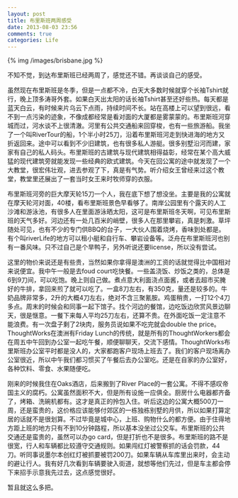 ```yaml
---
layout: post
title: 布里斯班两周感受
date: 2013-08-03 23:56
comments: true
categories: Life
---
```


{% img /images/brisbane.jpg %}

不知不觉，到达布里斯班已经两周了，感觉还不错。再谈谈自己的感受。

<!-- more -->

虽然现在布里斯班是冬季，但是一点都不冷，白天大多数时候就穿个长袖Tshirt就行，晚上顶多涛哥外套。如果白天出太阳的话长袖Tshirt甚至还好些热。每天都是蓝天白云，有时候来片乌云下点雨，持续时间不长。站在高楼上可以望到很远，看不到一点污染的迹象，不像成都经常是看对面的大厦都是雾蒙蒙的。布里斯班河穿城而过，河水谈不上很清澈。河里有公共交通船来回穿梭，也有一些旅游船。我坐了一个叫RiverTour的船，1个半小时25刀，沿着布里斯班河走到快进海的地方又折返回来。途中可以看到不少旧建筑，也有很多私人游艇。很多别墅沿河而建，家家有自己的私人码头。布里斯班的古建筑与现代建筑相得益彰，经常在某个高大威猛的现代建筑旁就能发现一些经典的欧式建筑。今天在回公寓的途中就发现了一个大教堂，很宏伟壮观，进去参观了下，真是有气势。听介绍女王曾经来过这个教堂，教堂里还展出了一套当时女王来时牧师穿的衣服。

布里斯班河旁的巨大摩天轮15刀一个人，我在底下想了想没坐。主要是我的公寓就在摩天轮河对面，40楼，看布里斯班景色早看够了。南岸公园里有个露天的人工沙滩和游泳池，有很多人在里面游泳晒太阳，这可是布里斯班冬天啊，可见布里斯班的天气多好。河边还有一处几百米的峭壁，很多人在那里攀岩，真是刺激。草坪随处可见，也有不少的专门供BBQ的台子，一大伙人围着烧烤，香味到处都是。有个叫riverLife的地方可以租小艇和自行车、攀岩设备等。泛舟在布里斯班河也别有一番风味。只不过自己是个旱鸭子，另外听说还要license，所以没有尝试。

这里的物价来说还是有些贵，当然如果你拿得是澳洲的工资的话就觉得比中国相对来说便宜。我中午一般是去foud court吃快餐。一些盖浇饭、炒饭之类的，总体是6到9刀间，可以吃饱。晚上则自己做。煮点意大利面浇点面酱，或者去超市买腌好的牛排，拿回来煎了就可以吃了。一盒8刀左右，有350克，量还是较多的。牛奶品牌非常多，2升的大概4刀左右，绝对不含三聚氰胺。鸡蛋稍贵，一打12个4刀多点。周末的时候会和同事一起下馆子。找个河边的餐馆，边吃饭边欣赏风景边聊天，很是惬意。一餐下来每人平均25刀左右，还算不贵。在外面吃饭一定注意不能浪费。有一次盘子剩了2块肉，服务员说如果不吃完就会double the price。ThoughtWorks在澳洲有Friday Lunch的传统，就是所有的ThoughtWorkers都会在周五中午回到办公室一起吃午餐，顺便聊聊天，交流下感情。ThoughtWorks布里斯班办公室平时都是没人的，大家都跑客户现场上班去了。我们的客户现场离办公室很近，所以中午我们都习惯买了午餐后去办公室吃。还是在自家的办公室好，各种饮料、零食、水果随便吃。

刚来的时候我住在Oaks酒店，后来搬到了River Place的一套公寓。不得不感叹帝国主义的腐朽。公寓虽然面积不大，但是所有设施一应俱全。厨房什么电器都齐备了，烤箱、洗碗机都有。这才是真正的拎包入住。听后这边的公寓大概500刀一周，还是蛮贵的，这价格应该能够付郊区的一栋独栋别墅的月供，所以如果打算定居的话就不是很划算。不过毕竟是城中心，上班、购物什么的都方便。由于住得地方距上班的地方只有不到10分钟路程，所以基本没坐过公交车。布里斯班的公共交通还是蛮贵的，虽然可以办go card，但是打折也不是很多。布里斯班的路不是很宽，行人和车辆都比较遵守交通规则。如果闯红灯被警察抓的话会罚款，44刀。听同事说墨尔本创红灯被抓要被罚200刀。如果车辆从车库里出来时，会主动的避让行人。我有好几次看到车辆要驶入街道，就想等他们先过，但是车主都会停下来招手示意我先过去，这点感觉很好。

暂且就这么多把。